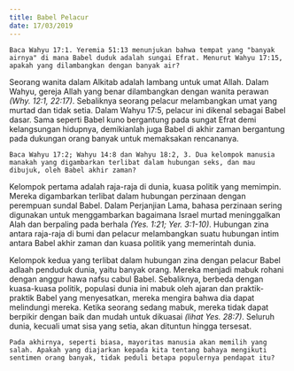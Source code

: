 ```yaml
---
title: Babel Pelacur
date: 17/03/2019
---
```


`Baca Wahyu 17:1. Yeremia 51:13 menunjukan bahwa tempat yang "banyak airnya" di mana Babel duduk adalah sungai Efrat. Menurut Wahyu 17:15, apakah yang dilambangkan dengan banyak air?`

Seorang wanita dalam Alkitab adalah lambang untuk umat Allah. Dalam Wahyu, gereja Allah yang benar dilambangkan dengan wanita perawan _(Why. 12:1, 22:17)_. Sebaliknya seorang pelacur melambangkan umat yang murtad dan tidak setia. Dalam Wahyu 17:5, pelacur ini dikenal sebagai Babel dasar. Sama seperti Babel kuno bergantung pada sungat Efrat demi kelangsungan hidupnya, demikianlah juga Babel di akhir zaman bergantung pada dukungan orang banyak untuk memaksakan rencananya.

`Baca Wahyu 17:2; Wahyu 14:8 dan Wahyu 18:2, 3. Dua kelompok manusia manakah yang digambarkan terlibat dalam hubungan seks, dan mau dibujuk, oleh Babel akhir zaman?`

Kelompok pertama adalah raja-raja di dunia, kuasa politik yang memimpin. Mereka digambarkan terlibat dalam hubungan perzinaan dengan perempuan sundal Babel. Dalam Perjanjian Lama, bahasa perzinaan sering digunakan untuk menggambarkan bagaimana Israel murtad meninggalkan Alah dan berpaling pada berhala _(Yes. 1:21; Yer. 3:1-10)_. Hubungan zina antara raja-raja di bumi dan pelacur melambangkan suatu hubungan intim antara Babel akhir zaman dan kuasa politik yang memerintah dunia.

Kelompok kedua yang terlibat dalam hubungan zina dengan pelacur Babel adlaah penduduk dunia, yaitu banyak orang. Mereka menjadi mabuk rohani dengan anggur hawa nafsu cabul Babel. Sebaliknya, berbeda dengan kuasa-kuasa politik, populasi dunia ini mabuk oleh ajaran dan praktik-praktik Babel yang menyesatkan, mereka mengira bahwa dia dapat melindungi mereka. Ketika seorang sedang mabuk, mereka tidak dapat berpikir dengan baik dan mudah untuk dikuasai _(lihat Yes. 28:7)_. Seluruh dunia, kecuali umat sisa yang setia, akan dituntun hingga tersesat.

`Pada akhirnya, seperti biasa, mayoritas manusia akan memilih yang salah. Apakah yang diajarkan kepada kita tentang bahaya mengikuti sentimen orang banyak, tidak peduli betapa populernya pendapat itu?`
